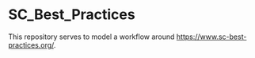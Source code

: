# SC_Best_Practices

This repository serves to model a workflow around https://www.sc-best-practices.org/.
